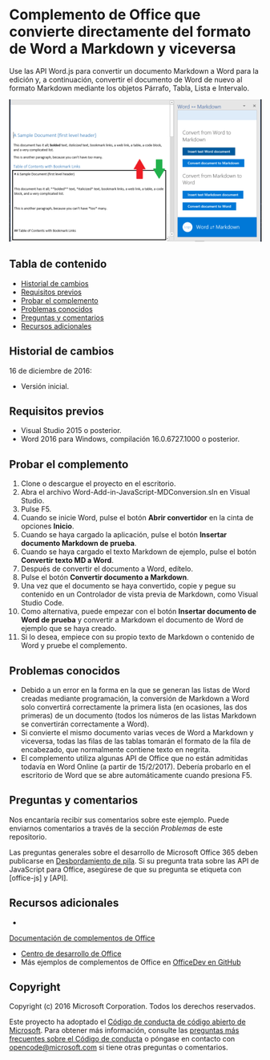 # <a name="office-add-in-that-converts-directly-between-word-and-markdown-formats"></a>Complemento de Office que convierte directamente del formato de Word a Markdown y viceversa

Use las API Word.js para convertir un documento Markdown a Word para la edición y, a continuación, convertir el documento de Word de nuevo al formato Markdown mediante los objetos Párrafo, Tabla, Lista e Intervalo.

![Convertir de Word a Markdown y viceversa](readme_art/ReadMeScreenshot.PNG)

## <a name="table-of-contents"></a>Tabla de contenido
* [Historial de cambios](#change-history)
* [Requisitos previos](#prerequisites)
* [Probar el complemento](#test-the-add-in)
* [Problemas conocidos](#known-issues)
* [Preguntas y comentarios](#questions-and-comments)
* [Recursos adicionales](#additional-resources)

## <a name="change-history"></a>Historial de cambios

16 de diciembre de 2016:

* Versión inicial.

## <a name="prerequisites"></a>Requisitos previos

* Visual Studio 2015 o posterior.
* Word 2016 para Windows, compilación 16.0.6727.1000 o posterior.

## <a name="test-the-add-in"></a>Probar el complemento

1. Clone o descargue el proyecto en el escritorio.
2. Abra el archivo Word-Add-in-JavaScript-MDConversion.sln en Visual Studio.
2. Pulse F5.
3. Cuando se inicie Word, pulse el botón **Abrir convertidor** en la cinta de opciones **Inicio**.
4. Cuando se haya cargado la aplicación, pulse el botón **Insertar documento Markdown de prueba**.
5. Cuando se haya cargado el texto Markdown de ejemplo, pulse el botón **Convertir texto MD a Word**.
6. Después de convertir el documento a Word, edítelo. 
7. Pulse el botón **Convertir documento a Markdown**. 
8. Una vez que el documento se haya convertido, copie y pegue su contenido en un Controlador de vista previa de Markdown, como Visual Studio Code.
9. Como alternativa, puede empezar con el botón **Insertar documento de Word de prueba** y convertir a Markdown el documento de Word de ejemplo que se haya creado. 
10. Si lo desea, empiece con su propio texto de Markdown o contenido de Word y pruebe el complemento.

## <a name="known-issues"></a>Problemas conocidos

- Debido a un error en la forma en la que se generan las listas de Word creadas mediante programación, la conversión de Markdown a Word solo convertirá correctamente la primera lista (en ocasiones, las dos primeras) de un documento (todos los números de las listas Markdown se convertirán correctamente a Word).
- Si convierte el mismo documento varias veces de Word a Markdown y viceversa, todas las filas de las tablas tomarán el formato de la fila de encabezado, que normalmente contiene texto en negrita.
- El complemento utiliza algunas API de Office que no están admitidas todavía en Word Online (a partir de 15/2/2017). Debería probarlo en el escritorio de Word que se abre automáticamente cuando presiona F5.

## <a name="questions-and-comments"></a>Preguntas y comentarios

Nos encantaría recibir sus comentarios sobre este ejemplo. Puede enviarnos comentarios a través de la sección *Problemas* de este repositorio.

Las preguntas generales sobre el desarrollo de Microsoft Office 365 deben publicarse en [Desbordamiento de pila](http://stackoverflow.com/questions/tagged/office-js+API). Si su pregunta trata sobre las API de JavaScript para Office, asegúrese de que su pregunta se etiqueta con [office-js] y [API].

## <a name="additional-resources"></a>Recursos adicionales

* 

  [Documentación de complementos de Office](https://msdn.microsoft.com/en-us/library/office/jj220060.aspx)
* [Centro de desarrollo de Office](http://dev.office.com/)
* Más ejemplos de complementos de Office en [OfficeDev en GitHub](https://github.com/officedev)

## <a name="copyright"></a>Copyright
Copyright (c) 2016 Microsoft Corporation. Todos los derechos reservados.



Este proyecto ha adoptado el [Código de conducta de código abierto de Microsoft](https://opensource.microsoft.com/codeofconduct/). Para obtener más información, consulte las [preguntas más frecuentes sobre el Código de conducta](https://opensource.microsoft.com/codeofconduct/faq/) o póngase en contacto con [opencode@microsoft.com](mailto:opencode@microsoft.com) si tiene otras preguntas o comentarios.
